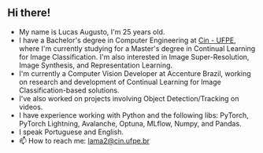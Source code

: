 ## Hi there! 

- My name is Lucas Augusto, I'm 25 years old.
- I have a Bachelor's degree in Computer Engineering at [Cin - UFPE](cin.ufpe.br), where I'm currently studying for a Master's degree in Continual Learning for Image Classification. I'm also interested in Image Super-Resolution, Image Synthesis, and Representation Learning.
- I'm currently a Computer Vision Developer at Accenture Brazil, working on research and development of Continual Learning for Image Classification-based solutions.
- I've also worked on projects involving Object Detection/Tracking on videos.
- I have experience working with Python and the following libs: PyTorch, PyTorch Lightning, Avalanche, Optuna, MLflow, Numpy, and Pandas.
- I speak Portuguese and English.
- 📫 How to reach me: lama2@cin.ufpe.br
